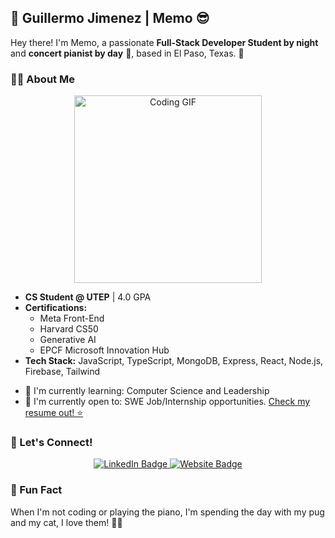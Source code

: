 ## 🌟 Guillermo Jimenez | Memo 😎

Hey there! I'm Memo, a passionate **Full-Stack Developer Student by night** and **concert pianist by day** 🎹, based in El Paso, Texas. 📍

### 👨‍💻 About Me

<div align="center">
  <img src="https://i.imgur.com/dvhF7Qz.gif" alt="Coding GIF" width="300">
</div>

- **CS Student @ UTEP** | 4.0 GPA
- **Certifications:**
  - Meta Front-End
  - Harvard CS50
  - Generative AI
  - EPCF Microsoft Innovation Hub
- **Tech Stack:** JavaScript, TypeScript, MongoDB, Express, React, Node.js, Firebase, Tailwind

<div>
  <ul>
    <li>🌱 I'm currently learning: Computer Science and Leadership</li>
    <li>💼 I'm currently open to: SWE Job/Internship opportunities. <a href="https://drive.google.com/file/d/1h-xk105jlcppU9crP9hqvHqD1IDXk4zV/view?usp=sharing">Check my resume out! ⭐</a></li>
  </ul>
</div>

### 🤝 Let's Connect!

<div align="center">
  <a href="https://www.linkedin.com/in/guillermojiga/">
    <img src="https://img.shields.io/badge/LinkedIn-Guillermo%20Jimenez-blue?style=flat&logo=linkedin" alt="LinkedIn Badge">
  </a>
  <a href="https://mjiga.github.io/memoDev/">
    <img src="https://img.shields.io/badge/Website-mjiga.github.io/memoDev-brightgreen?style=flat&logo=google-chrome" alt="Website Badge">
  </a>
</div>

### 🎉 Fun Fact

When I'm not coding or playing the piano, I'm spending the day with my pug and my cat, I love them! 🐶😺
